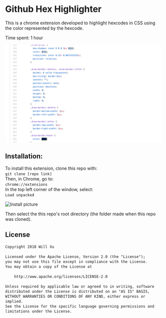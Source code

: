 # Github Hex Highlighter

This is a chrome extension developed to highlight hexcodes in CSS using the color represented by the hexcode.

Time spent: 1 hour


<p float="left">
<img src='https://github.com/williamx98/github_hex_highlighter/blob/master/demo.jpg' title='Demo picture' width='800' alt='Demo picture' />
</p>

## Installation:

To install this extension, clone this repo with:  
```git clone [repo link]```    
Then, in Chrome, go to:  
```chrome://extensions```  
In the top left corner of the window, select:  
```Load unpacked```  
<p float="left">
<img src='https://github.com/williamx98/github_hex_highlighter/blob/master/install.png' title='Install picture' width='400' alt='Install picture' />
</p>
Then select the this repo's root directory (the folder made when this repo was cloned).  

## License

    Copyright 2018 Will Xu

    Licensed under the Apache License, Version 2.0 (the "License");
    you may not use this file except in compliance with the License.
    You may obtain a copy of the License at

        http://www.apache.org/licenses/LICENSE-2.0

    Unless required by applicable law or agreed to in writing, software
    distributed under the License is distributed on an "AS IS" BASIS,
    WITHOUT WARRANTIES OR CONDITIONS OF ANY KIND, either express or implied.
    See the License for the specific language governing permissions and
    limitations under the License.
